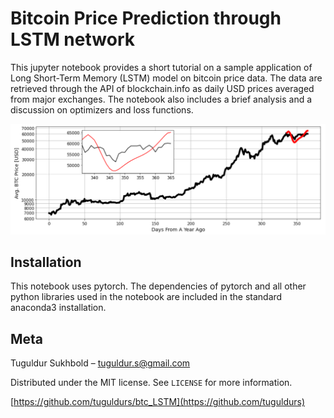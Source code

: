 # Bitcoin Price Prediction through LSTM network

This jupyter notebook provides a short tutorial on a sample application of Long Short-Term Memory (LSTM) model on
bitcoin price data. The data are retrieved through the API of blockchain.info as daily USD prices averaged from
major exchanges. The notebook also includes a brief analysis and a discussion on optimizers and loss functions.


![](./plots/header.png)

## Installation

This notebook uses pytorch. The dependencies of pytorch and all other python libraries used in the notebook are included in the standard anaconda3 installation.


## Meta

Tuguldur Sukhbold – tuguldur.s@gmail.com

Distributed under the MIT license. See ``LICENSE`` for more information.

[https://github.com/tuguldurs/btc_LSTM](https://github.com/tuguldurs)

<!-- Markdown link & img dfn's -->
[npm-image]: https://img.shields.io/npm/v/datadog-metrics.svg?style=flat-square
[npm-url]: https://npmjs.org/package/datadog-metrics
[npm-downloads]: https://img.shields.io/npm/dm/datadog-metrics.svg?style=flat-square
[travis-image]: https://img.shields.io/travis/dbader/node-datadog-metrics/master.svg?style=flat-square
[travis-url]: https://travis-ci.org/dbader/node-datadog-metrics
[wiki]: https://github.com/yourname/yourproject/wiki
